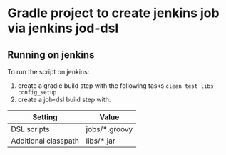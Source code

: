 # Gradle project to create jenkins job via jenkins jod-dsl

## Running on jenkins
 To run the script on jenkins:
 1. create a gradle build step with the following tasks `clean test libs config_setup`
 1. create a job-dsl build step with:
 
| Setting | Value |
| ------- | ----- |
| DSL scripts | jobs/*.groovy |
| Additional classpath | libs/*.jar |
